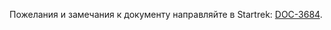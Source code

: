 
Пожелания и замечания к документу направляйте в Startrek: [DOC-3684](https://st.yandex-team.ru/DOC-3684).
